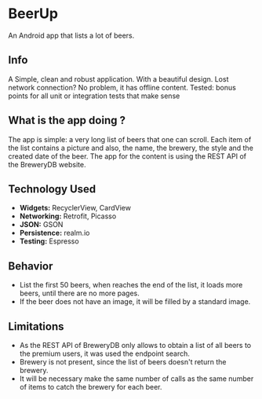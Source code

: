 BeerUp
======

An Android app that lists a lot of beers.

## Info

A Simple, clean and robust application. With a beautiful design. Lost network connection? No problem, it has offline content.
Tested: bonus points for all unit or integration tests that make sense

## What is the app doing ?

The app is simple: a very long list of beers that one can scroll. Each item of the list contains a picture and also, the name, the brewery, the style and the created date of the beer.
The app for the content is using the REST API of the BreweryDB website.

## Technology Used

+ **Widgets:** RecyclerView, CardView
+ **Networking:** Retrofit, Picasso
+ **JSON:** GSON
+ **Persistence:** realm.io
+ **Testing:** Espresso

## Behavior

+ List the first 50 beers, when reaches the end of the list, it loads more beers, until there are no more pages.
+ If the beer does not have an image, it will be filled by a standard image.


## Limitations

+ As the REST API of BreweryDB only allows to obtain a list of all beers to the premium users, it was used the endpoint search.
+ Brewery is not present, since the list of beers doesn't return the brewery. 
+ It will be necessary make the same number of calls as the same number of items to catch the brewery for each beer.



